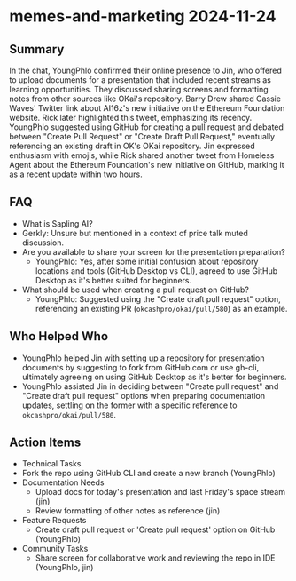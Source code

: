 # memes-and-marketing 2024-11-24

## Summary
 In the chat, YoungPhlo confirmed their online presence to Jin, who offered to upload documents for a presentation that included recent streams as learning opportunities. They discussed sharing screens and formatting notes from other sources like OKai's repository. Barry Drew shared Cassie Waves' Twitter link about AI16z's new initiative on the Ethereum Foundation website. Rick later highlighted this tweet, emphasizing its recency. YoungPhlo suggested using GitHub for creating a pull request and debated between "Create Pull Request" or "Create Draft Pull Request," eventually referencing an existing draft in OK's OKai repository. Jin expressed enthusiasm with emojis, while Rick shared another tweet from Homeless Agent about the Ethereum Foundation's new initiative on GitHub, marking it as a recent update within two hours.

## FAQ
 - What is Sapling AI?
  - Gerkly: Unsure but mentioned in a context of price talk muted discussion.
- Are you available to share your screen for the presentation preparation?
  - YoungPhlo: Yes, after some initial confusion about repository locations and tools (GitHub Desktop vs CLI), agreed to use GitHub Desktop as it's better suited for beginners.
- What should be used when creating a pull request on GitHub?
  - YoungPhlo: Suggested using the "Create draft pull request" option, referencing an existing PR (`okcashpro/okai/pull/580`) as an example.

## Who Helped Who
 - YoungPhlo helped Jin with setting up a repository for presentation documents by suggesting to fork from GitHub.com or use gh-cli, ultimately agreeing on using GitHub Desktop as it's better for beginners.
- YoungPhlo assisted Jin in deciding between "Create pull request" and "Create draft pull request" options when preparing documentation updates, settling on the former with a specific reference to `okcashpro/okai/pull/580`.

## Action Items
 - Technical Tasks
  - Fork the repo using GitHub CLI and create a new branch (YoungPhlo)
- Documentation Needs
  - Upload docs for today's presentation and last Friday's space stream (jin)
  - Review formatting of other notes as reference (jin)
- Feature Requests
  - Create draft pull request or 'Create pull request' option on GitHub (YoungPhlo)
- Community Tasks
  - Share screen for collaborative work and reviewing the repo in IDE (YoungPhlo, jin)

